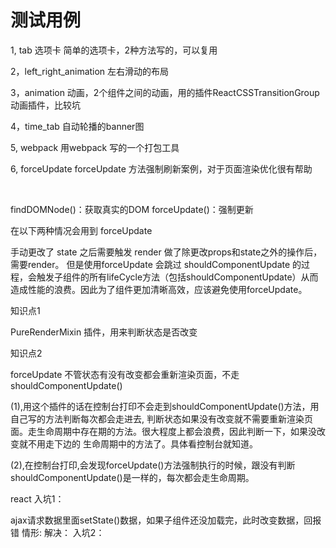 # 测试用例
<p>1, tab 选项卡 简单的选项卡，2种方法写的，可以复用</p>
<p>2，left_right_animation 左右滑动的布局</p></p>
<p>3，animation  动画，2个组件之间的动画，用的插件ReactCSSTransitionGroup 动画插件，比较坑</p>
<p>4，time_tab 自动轮播的banner图</p>
<p>5, webpack   用webpack 写的一个打包工具</p>
<p>6, forceUpdate   forceUpdate 方法强制刷新案例，对于页面渲染优化很有帮助</p>

<br> 

findDOMNode()：获取真实的DOM
forceUpdate()：强制更新

在以下两种情况会用到 forceUpdate

手动更改了 state 之后需要触发 render
做了除更改props和state之外的操作后，需要render。
但是使用forceUpdate 会跳过 shouldComponentUpdate 的过程，会触发子组件的所有lifeCycle方法（包括shouldComponentUpdate）从而造成性能的浪费。因此为了组件更加清晰高效，应该避免使用forceUpdate。

 <p>知识点1</p>
  <p>PureRenderMixin 插件，用来判断状态是否改变</p>
  <p>知识点2</p>
  <p>forceUpdate 不管状态有没有改变都会重新渲染页面，不走shouldComponentUpdate()</p>
  
  <p>(1),用这个插件的话在控制台打印不会走到shouldComponentUpdate()方法，用自己写的方法判断每次都会走进去,
  判断状态如果没有改变就不需要重新渲染页面。走生命周期中存在期的方法。很大程度上都会浪费，因此判断一下，如果没改变就不用走下边的
  生命周期中的方法了。具体看控制台就知道。<br/>  

  (2),在控制台打印,会发现forceUpdate()方法强制执行的时候，跟没有判断shouldComponentUpdate()是一样的，每次都会走生命周期。</p>
        
react 入坑1：

ajax请求数据里面setState()数据，如果子组件还没加载完，此时改变数据，回报错
情形:
解决：
入坑2：

